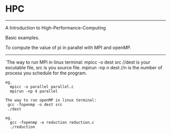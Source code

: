 # HPC
--------------------------
  A Introduction to High-Performance-Computing
  
  Basic examples.
  
  
  To compute the value of pi in parallel with MPI and openMP.
  
  -----------------------
   `The way to run MPI in linux terminal: 
     mpicc -o dest src       //dest is your excutable file, src is you source file.
     mpirun -np n dest         //n is the number of process you schedule for the program.
    
    eg.
      mpicc -o parallel parallel.c
      mpirun -np 4 parallel
    
    The way to run openMP in linux terminal:
     gcc -fopenmp -o dest src      
     ./dest
    
    eg.
      gcc -fopenmp -o reduction reduction.c
      ./reduction
